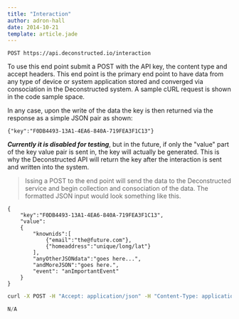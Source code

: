 ```yaml
---
title: "Interaction"
author: adron-hall
date: 2014-10-21
template: article.jade
---
```


`POST https://api.deconstructed.io/interaction`
	
To use this end point submit a POST with the API key, the content type and accept headers. This end point is the primary end point to have data from any type of device or system application stored and converged via consociation in the Deconstructed system. A sample cURL request is shown in the code sample space.

In any case, upon the write of the data the key is then returned via the response as a simple JSON pair as shown:

`{"key":"F0DB4493-13A1-4EA6-840A-719FEA3F1C13"}`

***Currently it is disabled for testing***, but in the future, if only the "value" part of the key value pair is sent in, the key will actually be generated. This is why the Deconstructed API will return the key after the interaction is sent and written into the system.

> Issing a POST to the end point will send the data to the Deconstructed service and begin collection and consociation of the data. The formatted JSON input would look something like this.

	{
	    "key":"F0DB4493-13A1-4EA6-840A-719FEA3F1C13",
	    "value":
	    {
	        "knownids":[
	            {"email":"the@future.com"},
	            {"homeaddress":"unique/long/lat"}
	        ],
	        "anyOtherJSONdata":"goes here...",
	        "andMoreJSON":"goes here.",
	        "event": "anImportantEvent"
	    }
	}

```bash
curl -X POST -H "Accept: application/json" -H "Content-Type: application/json" -H "apikey: f996f23b-fake-47ef-a4e8-a110f99c6791" -d '{"key":"F0DB4493-13A1-4EA6-840A-719FEA3F1C13","value":{"knownids":[{"email":"the@future.com"},{"homeaddress":"unique/long/lat"}],"anyOtherJSONdata":"goes here...","andMoreJSON":"goes here.","event": "anImportantEvent"}}' https://api.deconstructed.io/interaction
```

```javascript
N/A
```
